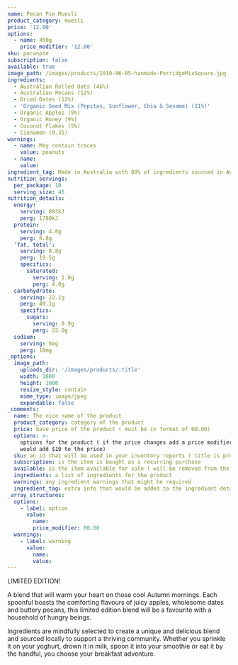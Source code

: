 ```yaml
---
name: Pecan Pie Muesli
product_category: muesli
price: '12.00'
options:
  - name: 450g
    price_modifier: '12.00'
sku: pecanpie
subscription: false
available: true
image_path: /images/products/2019-06-05-hanmade-PorridgeMixSquare.jpg
ingredients:
  - Australian Rolled Oats (46%)
  - Australian Pecans (12%)
  - Dried Dates (12%)
  - 'Organic Seed Mix (Pepitas, Sunflower, Chia & Sesame) (11%)'
  - Organic Apples (9%)
  - Organic Honey (9%)
  - Coconut Flakes (5%)
  - Cinnamon (0.35)
warnings:
  - name: May contain traces
    value: peanuts
  - name:
    value:
ingredient_tag: Made in Australia with 80% of ingredients sourced in Australia
nutrition_servings:
  per_package: 10
  serving_size: 45
nutrition_details:
  energy:
    serving: 803kJ
    perg: 1780kJ
  protein:
    serving: 4.0g
    perg: 8.8g
  'fat, total':
    serving: 8.8g
    perg: 19.5g
    specifics:
      saturated:
        serving: 1.8g
        perg: 4.0g
  carbohydrate:
    serving: 22.1g
    perg: 49.1g
    specifics:
      sugars:
        serving: 9.9g
        perg: 22.0g
  sodium:
    serving: 8mg
    perg: 18mg
_options:
  image_path:
    uploads_dir: '/images/products/:title'
    width: 1000
    height: 1000
    resize_style: contain
    mime_type: image/jpeg
    expandable: false
_comments:
  name: The nice name of the product
  product_category: category of the product
  price: base price of the product ( must be in format of 00.00)
  options: >-
    options for the product ( if the price changes add a price modifier +10.00
    would add $10 to the price)
  sku: an id that will be used in your inventory reports ( title is probably good )
  subscription: is the item is bought as a recurring purchase
  available: is the item available for sale ( will be removed from the site )
  ingredients: a list of ingredients for the product
  warnings: any ingredient warnings that might be required
  ingredient_tag: extra info that would be added to the ingredient details
_array_structures:
  options:
    - label: option
      value:
        name:
        price_modifier: 00.00
  warnings:
    - label: warning
      value:
        name:
        value:
---
```


LIMITED EDITION\!&nbsp;

A blend that will warm your heart on those cool Autumn mornings. Each spoonful boasts the comforting flavours of juicy apples, wholesome dates and buttery pecans, this limited edition blend will be a favourite with a household of hungry beings.&nbsp;&nbsp;

Ingredients are mindfully selected to create a unique and delicious blend and sourced locally to support a thriving community. Whether you sprinkle it on your yoghurt, drown it in milk, spoon it into your smoothie or eat it by the handful, you choose your breakfast adventure.